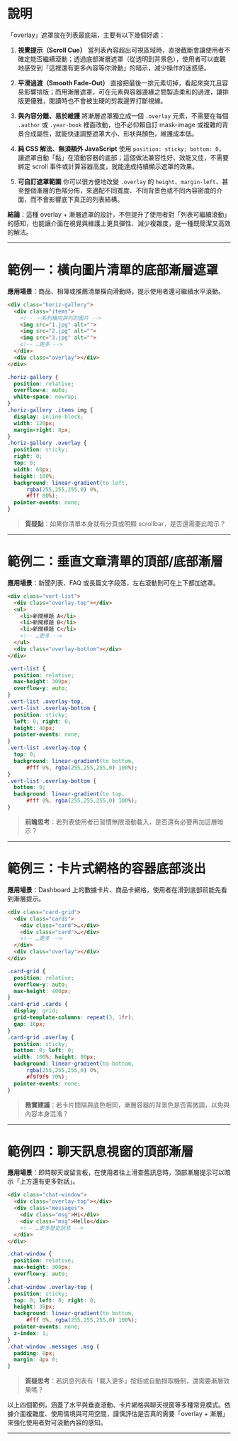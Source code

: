 # 說明
「overlay」遮罩放在列表最底端，主要有以下幾個好處：

1. **視覺提示（Scroll Cue）**
   當列表內容超出可視區域時，直接截斷會讓使用者不確定能否繼續滾動；透過底部漸層遮罩（從透明到背景色），使用者可以直觀地感受到「這裡還有更多內容等你滑動」的暗示，減少操作的迷惑感。

2. **平滑過渡（Smooth Fade-Out）**
   直接把最後一排元素切掉，看起來突兀且容易影響排版；而用漸層遮罩，可在元素與容器邊緣之間製造柔和的過渡，讓排版更優雅，閱讀時也不會被生硬的剪裁邊界打斷視線。

3. **與內容分離、易於維護**
   將漸層遮罩獨立成一個 `.overlay` 元素，不需要在每個 `.author` 或 `.year-book` 裡面改動，也不必仰賴自訂 mask-image 或複雜的背景合成屬性，就能快速調整遮罩大小、形狀與顏色，維護成本低。

4. **純 CSS 解法、無須額外 JavaScript**
   使用 `position: sticky; bottom: 0`，讓遮罩自動「黏」在滾動容器的底部；這個做法兼容性好、效能又佳，不需要綁定 scroll 事件或計算容器高度，就能達成持續顯示遮罩的效果。

5. **可自訂遮罩範圍**
   你可以很方便地改變 `.overlay` 的 `height`、`margin-left`、甚至整個漸層的色階分佈，來適配不同寬度、不同背景色或不同內容密度的介面，而不會影響底下真正的列表結構。

**結論**：這種 overlay + 漸層遮罩的設計，不但提升了使用者對「列表可繼續滾動」的感知，也能讓介面在視覺與維護上更具彈性、減少複雜度，是一種既簡潔又高效的解法。

---

# 範例一：橫向圖片清單的底部漸層遮罩

**應用場景**：商品、相簿或推薦清單橫向滑動時，提示使用者還可繼續水平滾動。

```html
<div class="horiz-gallery">
  <div class="items">
    <!-- 一系列橫向排列的圖片 -->
    <img src="1.jpg" alt="">
    <img src="2.jpg" alt="">
    <img src="3.jpg" alt="">
    <!-- …更多 -->
  </div>
  <div class="overlay"></div>
</div>
```

```css
.horiz-gallery {
  position: relative;
  overflow-x: auto;
  white-space: nowrap;
}
.horiz-gallery .items img {
  display: inline-block;
  width: 120px;
  margin-right: 8px;
}
.horiz-gallery .overlay {
  position: sticky;
  right: 0;
  top: 0;
  width: 60px;
  height: 100%;
  background: linear-gradient(to left,
      rgba(255,255,255,0) 0%,
      #fff 80%);
  pointer-events: none;
}
```

> **質疑點**：如果你清單本身就有分頁或明顯 scrollbar，是否還需要此暗示？

---

# 範例二：垂直文章清單的頂部/底部漸層

**應用場景**：新聞列表、FAQ 或長篇文字段落，左右滾動則可在上下都加遮罩。

```html
<div class="vert-list">
  <div class="overlay-top"></div>
  <ul>
    <li>新聞標題 A</li>
    <li>新聞標題 B</li>
    <li>新聞標題 C</li>
    <!-- …更多 -->
  </ul>
  <div class="overlay-bottom"></div>
</div>
```

```css
.vert-list {
  position: relative;
  max-height: 300px;
  overflow-y: auto;
}
.vert-list .overlay-top,
.vert-list .overlay-bottom {
  position: sticky;
  left: 0; right: 0;
  height: 40px;
  pointer-events: none;
}
.vert-list .overlay-top {
  top: 0;
  background: linear-gradient(to bottom,
      #fff 0%, rgba(255,255,255,0) 100%);
}
.vert-list .overlay-bottom {
  bottom: 0;
  background: linear-gradient(to top,
      #fff 0%, rgba(255,255,255,0) 100%);
}
```

> **前瞻思考**：若列表使用者已習慣無限滾動載入，是否還有必要再加這層暗示？

---

# 範例三：卡片式網格的容器底部淡出

**應用場景**：Dashboard 上的數據卡片、商品卡網格，使用者在滑到底部前能先看到漸層提示。

```html
<div class="card-grid">
  <div class="cards">
    <div class="card">…</div>
    <div class="card">…</div>
    <!-- …更多 -->
  </div>
  <div class="overlay"></div>
</div>
```

```css
.card-grid {
  position: relative;
  overflow-y: auto;
  max-height: 400px;
}
.card-grid .cards {
  display: grid;
  grid-template-columns: repeat(3, 1fr);
  gap: 16px;
}
.card-grid .overlay {
  position: sticky;
  bottom: 0; left: 0;
  width: 100%; height: 80px;
  background: linear-gradient(to bottom,
      rgba(255,255,255,0) 0%,
      #f9f9f9 70%);
  pointer-events: none;
}
```

> **務實建議**：若卡片間隔與底色相同，漸層容器的背景色是否需微調，以免與內容本身混淆？

---

# 範例四：聊天訊息視窗的頂部漸層

**應用場景**：即時聊天或留言板，在使用者往上滑查舊訊息時，頂部漸層提示可以暗示「上方還有更多對話」。

```html
<div class="chat-window">
  <div class="overlay-top"></div>
  <div class="messages">
    <div class="msg">Hi</div>
    <div class="msg">Hello</div>
    <!-- …更多歷史訊息 -->
  </div>
</div>
```

```css
.chat-window {
  position: relative;
  max-height: 300px;
  overflow-y: auto;
}
.chat-window .overlay-top {
  position: sticky;
  top: 0; left: 0; right: 0;
  height: 30px;
  background: linear-gradient(to bottom,
      #fff 0%, rgba(255,255,255,0) 100%);
  pointer-events: none;
  z-index: 1;
}
.chat-window .messages .msg {
  padding: 8px;
  margin: 4px 0;
}
```

> **質疑思考**：若訊息列表有「載入更多」按鈕或自動撈取機制，還需要漸層效果嗎？


以上四個範例，涵蓋了水平與垂直滾動、卡片網格與聊天視窗等多種常見模式。依據介面複雜度、使用情境與可用空間，謹慎評估是否真的需要「overlay + 漸層」來強化使用者對可滾動內容的感知。

---